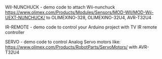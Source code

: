 WII-NUNCHUCK - demo code to attach Wii-nunchuck https://www.olimex.com/Products/Modules/Sensors/MOD-WII/MOD-Wii-UEXT-NUNCHUCK/ to OLIMEXINO-328, OLIMEXINO-32U4, AVR-T32U4

IR-REMOTE - demo code to control your Arduino project with TV IR remote controller

SERVO - demo code to control Analog Servo motors like: https://www.olimex.com/Products/RobotParts/ServoMotors/ with AVR-T32U4